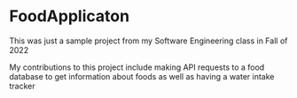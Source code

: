 # FoodApplicaton

This was just a sample project from my Software Engineering class in Fall of 2022

My contributions to this project include making API requests to a food database to get information about foods
as well as having a water intake tracker
